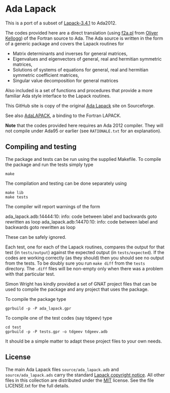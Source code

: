 # Ada Lapack

This is a port of a subset of [Lapack-3.4.1][1] to Ada2012.

The codes provided here are a direct translation (using [f2a.pl][2] from [Oliver
Kellogg][3]) of the Fortran source to Ada. The Ada source is written in the form of a
generic package and covers the Lapack routines for

* Matrix determinants and inverses for general matrices,
* Eigenvalues and eigenvectors of general, real and hermitian symmetric matrices,
* Solutions of systems of equations for general, real and hermitian symmetric coefficient matrices,
* Singular value decomposition for general matrices

Also included is a set of functions and procedures that provide a more familiar Ada
style interface to the Lapack routines.

This GitHub site is copy of the original [Ada Lapack][4] site on Sourceforge.

See also [AdaLAPACK][5], a binding to the Fortran LAPACK.

__Note__ that the codes provided here requires an Ada 2012 compiler. They will not
compile under Ada95 or earlier (see `RATIONALE.txt` for an explanation).

## Compiling and testing

The package and tests can be run using the supplied Makefile.
To compile the package and run the tests simply type

    make

The compilation and testing can be done separately using

    make lib
    make tests

The compiler will report warnings of the form

ada\_lapack.adb:14444:10: info: code between label and backwards goto rewritten as loop
ada\_lapack.adb:14470:10: info: code between label and backwards goto rewritten as loop

These can be safely ignored.

Each test, one for each of the Lapack routines, compares the output for that test (in
`tests/output`) against the expected output (in `tests/expected`). If the codes are
working correctly (as they should) then you should see no output from the tests. To be
doubly sure you run `make diff` from the `tests` directory. The `.diff` files will be
non-empty only when there was a problem with that particular test.

Simon Wright has kindly provided a set of GNAT project files that can
be used to compile the package and any project that uses the package.

To compile the package type

    gprbuild -p -P ada_lapack.gpr

To compile one of the test codes (say tdgeev) type

    cd test
    gprbuild -p -P tests.gpr -o tdgeev tdgeev.adb

It should be a simple matter to adapt these project files to your own needs.

## License

The main Ada Lapack files `source/ada_lapack.adb` and `source/ada_lapack.ads` carry the
standard [Lapack copyright notice][6]. All other files in this collection are
distributed under the [MIT][7] license. See the file LICENSE.txt for the full details.

 [1]: http://www.netlib.org/lapack/#_lapack_version_3_4_1
 [2]: http://www.okellogg.de/for2ada95-1.4.tar.gz
 [3]: http://www.okellogg.de/x.html
 [4]: https://sourceforge.net/projects/ada-lapack/
 [5]: https://sourceforge.net/projects/adalapack/
 [6]: http://www.netlib.org/lapack/LICENSE.txt
 [7]: https://opensource.org/licenses/MIT
